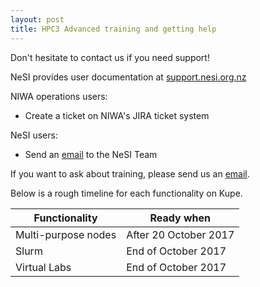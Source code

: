 ```yaml
---
layout: post
title: HPC3 Advanced training and getting help
---
```


Don't hesitate to contact us if you need support!

NeSI provides user documentation at [support.nesi.org.nz](https://support.nesi.org.nz)

NIWA operations users:
* Create a ticket on NIWA's JIRA ticket system

NeSI users: 
* Send an [email](mailto:support@nesi.org.nz) to the NeSI Team

If you want to ask about training, please send us an [email](mailto:training@nesi.orb.nz).

Below is a rough timeline for each functionality on Kupe.

Functionality       | Ready when            |
--------------------|-----------------------|
Multi-purpose nodes | After 20 October 2017 |
Slurm               | End of October 2017   | 
Virtual Labs        | End of October 2017   |
